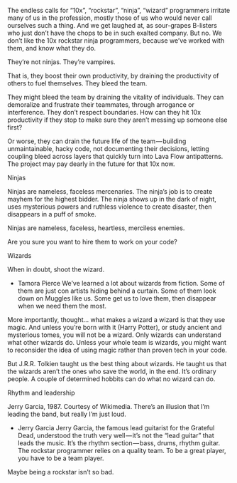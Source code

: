 The endless calls for “10x”, “rockstar”, “ninja”, “wizard” programmers irritate many of us in the profession, mostly those of us who would never call ourselves such a thing. And we get laughed at, as sour-grapes B-listers who just don’t have the chops to be in such exalted company. But no. We don’t like the 10x rockstar ninja programmers, because we’ve worked with them, and know what they do.

They’re not ninjas. They’re vampires.

That is, they boost their own productivity, by draining the productivity of others to fuel themselves. They bleed the team.

They might bleed the team by draining the vitality of individuals. They can demoralize and frustrate their teammates, through arrogance or interference. They don’t respect boundaries. How can they hit 10x productivity if they stop to make sure they aren’t messing up someone else first?

Or worse, they can drain the future life of the team — building unmaintainable, hacky code, not documenting their decisions, letting coupling bleed across layers that quickly turn into Lava Flow antipatterns. The project may pay dearly in the future for that 10x now.

Ninjas

Ninjas are nameless, faceless mercenaries. The ninja’s job is to create mayhem for the highest bidder. The ninja shows up in the dark of night, uses mysterious powers and ruthless violence to create disaster, then disappears in a puff of smoke.

Ninjas are nameless, faceless, heartless, merciless enemies.

Are you sure you want to hire them to work on your code?

Wizards

When in doubt, shoot the wizard.
- Tamora Pierce
We’ve learned a lot about wizards from fiction. Some of them are just con artists hiding behind a curtain. Some of them look down on Muggles like us. Some get us to love them, then disappear when we need them the most.

More importantly, thought… what makes a wizard a wizard is that they use magic. And unless you’re born with it (Harry Potter), or study ancient and mysterious tomes, you will not be a wizard. Only wizards can understand what other wizards do. Unless your whole team is wizards, you might want to reconsider the idea of using magic rather than proven tech in your code.

But J.R.R. Tolkien taught us the best thing about wizards. He taught us that the wizards aren’t the ones who save the world, in the end. It’s ordinary people. A couple of determined hobbits can do what no wizard can do.

Rhythm and leadership

Jerry Garcia, 1987. Courtesy of Wikimedia.
There’s an illusion that I’m leading the band, but really I’m just loud.
- Jerry Garcia
Jerry Garcia, the famous lead guitarist for the Grateful Dead, understood the truth very well — it’s not the “lead guitar” that leads the music. It’s the rhythm section — bass, drums, rhythm guitar. The rockstar programmer relies on a quality team. To be a great player, you have to be a team player.

Maybe being a rockstar isn’t so bad.
